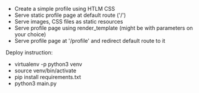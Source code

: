 - Create a simple profile using HTLM CSS 
- Serve static profile page at default route ('/') 
- Serve images, CSS files as static resources
- Serve profile page using render_template (might be with parameters on your choice)
- Serve profile page at '/profile' and redirect default route to it

Deploy instruction:
- virtualenv -p python3 venv
- source venv/bin/activate 
- pip install requirements.txt
- python3 main.py 

